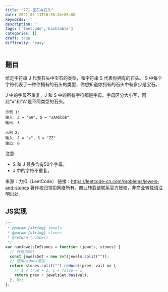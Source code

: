 ```yaml
---
title: "771.宝石与石头"
date: 2021-05-11T16:50:34+08:00
keywords: ''
description: ''
tags: ['leetcode','hashtable']
categories: []
draft: true
difficulty: 'easy'
---
```


## 题目

给定字符串 J 代表石头中宝石的类型，和字符串 S 代表你拥有的石头。 S 中每个字符代表了一种你拥有的石头的类型，你想知道你拥有的石头中有多少是宝石。

J 中的字母不重复，J 和 S 中的所有字符都是字母。字母区分大小写，因此"a"和"A"是不同类型的石头。

```
示例 1:
输入: J = "aA", S = "aAAbbbb"
输出: 3

示例 2:
输入: J = "z", S = "ZZ"
输出: 0
```

注意:

- S 和 J 最多含有50个字母。
- J 中的字符不重复。

来源：力扣（LeetCode）
链接：https://leetcode-cn.com/problems/jewels-and-stones
著作权归领扣网络所有。商业转载请联系官方授权，非商业转载请注明出处。


## JS实现

```javascript
/**
 * @param {string} jewels
 * @param {string} stones
 * @return {number}
 */
var numJewelsInStones = function (jewels, stones) {
  // 转换为Set
  const jewelsSet = new Set(jewels.split(""));
  // 使用reduce累加
  return stones.split("").reduce((prev, val) => {
  	// 1 + true = 2; 1 + false = 1;
    return prev + jewelsSet.has(val);
  }, 0);
};
```

